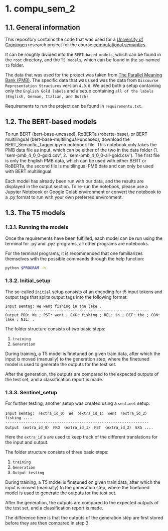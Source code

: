 # 1. compu_sem_2

## 1.1. General information
This repository contains the code that was used for a [University of Groningen](https://www.rug.nl/?lang=en) research project for the course [computational semantics](https://ocasys.rug.nl/current/catalog/course/LIX021M05).

It can be roughly divided into the `BERT-based models`, which can be found in the `root` directory, and the `T5 models`, which can be found in the so-named `T5` folder.

The data that was used for the project was taken from [The Parallel Meaning Bank (PMB)](https://pmb.let.rug.nl/data.php). The specific data that was used was the data from `Discourse Representation Structures` version `4.0.0`. We used both a setup containing only the `English Gold labels` and a setup containing `all of the labels (English, German, Italian, and Dutch)`.

Requirements to run the project can be found in `requirements.txt`.

## 1.2. The BERT-based models

To run BERT (bert-base-uncased), RoBERTa (roberta-base), or BERT multilingual (bert-base-multilingual-uncased), download the BERT_Semantic_Tagger.ipynb notebook file. This notebook only takes the PMB data file as input, which can be either of the two in the data folder (1. 'sem-pmb_4_0_0-gold.csv', 2. 'sem-pmb_4_0_0-all-gold.csv'). The first file is only the English PMB data, which can be used with either BERT or RoBERTa, the second file is multilingual PMB data and can only be used with BERT multilingual.

Each model has already been run with our data, and the results are displayed in the output section. To re-run the notebook, please use a Jupyter Notebook or Google Colab environment or convert the notebook to a .py format to run with your own preferred environment. 

## 1.3. The T5 models

### 1.3.1. Running the models
Once the requirements have been fulfilled, each model can be run using the terminal for .py and .pyz programs, all other programs are notebooks.

For the terminal programs, it is recommended that one familiarizes themselves with the possible commands through the help function:
```bash
python $PROGRAM -h
```

### 1.3.2. Initial_setup
The so-called `initial` setup consists of an encoding for t5 input tokens and output tags that splits output tags into the following format:
```
Input semtag: We went fishing in the lake .
----------------------------------------------------------------
Output PRO: We ; PST: went ; EXG: fishing ; REL: in ; DEF: the ; CON: lake ; NIL: .
```
The folder structure consists of two basic steps:

1. `training`
2. `Generation`

During training, a T5 model is finetuned on given train data, after which the input is moved (manually) to the generation step, where the finetuned model is used to generate the outputs for the test set.

After the generation, the outputs are compared to the expected outputs of the test set, and a classification report is made.

### 1.3.3. Sentinel_setup
For further testing, another setup was created using a `sentinel` setup:
```
Input semtag: 〈extra_id_0〉 We 〈extra_id_1〉 went 〈extra_id_2〉 fishing ....
----------------------------------------------------------------
Output 〈extra_id_0〉 PRO 〈extra_id_1〉 PST 〈extra_id_2〉 EXG ....
```
Here the `extra_id`'s are used to keep track of the different translations for the input and output.

The folder structure consists of three basic steps:

1. `training`
2. `Generation`
3. `Output testing`

During training, a T5 model is finetuned on given train data, after which the input is moved (manually) to the generation step, where the finetuned model is used to generate the outputs for the test set.

After the generation, the outputs are compared to the expected outputs of the test set, and a classification report is made.

The difference here is that the outputs of the generation step are first stored before they are then compared in step 3.
